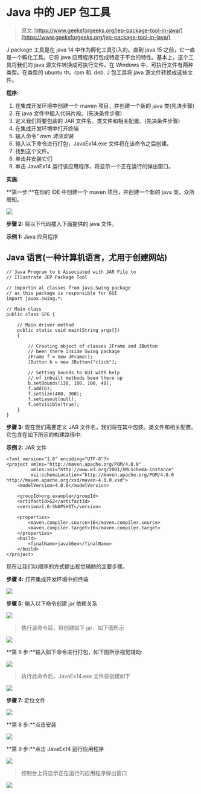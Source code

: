 # Java 中的 JEP 包工具

> 原文:[https://www.geeksforgeeks.org/jep-package-tool-in-java/](https://www.geeksforgeeks.org/jep-package-tool-in-java/)

J package 工具是在 java 14 中作为孵化工具引入的。直到 java 15 之前，它一直是一个孵化工具。它将 java 应用程序打包成特定于平台的特性。基本上，这个工具将我们的 java 源文件转换成可执行文件。在 Windows 中，可执行文件有两种类型。在类型的 ubuntu 中。rpm 和. deb. J 包工具将 java 源文件转换成这些文件。

**程序:**

1.  在集成开发环境中创建一个 maven 项目，并创建一个新的 java 类(先决步骤)
2.  在 java 文件中插入代码片段。(先决条件步骤)
3.  定义我们将要包装的 JAR 文件名。类文件和相关配置。(先决条件步骤)
4.  在集成开发环境中打开终端
5.  输入命令“ *mvn 清洁安装*
6.  输入以下命令进行打包，JavaEx14.exe 文件将在该命令之后创建。
7.  找到这个文件。
8.  单击并安装它们
9.  单击 JavaEx14 运行该应用程序，将显示一个正在运行的弹出窗口。

**实施:**

**第一步:**在你的 IDE 中创建一个 maven 项目，并创建一个新的 java 类，众所周知。

![](img/1c2643311e1770fa6db0490377c31848.png)

**步骤 2:** 将以下代码插入下面提供的 java 文件。

**示例 1:** Java 应用程序

## Java 语言(一种计算机语言，尤用于创建网站)

```
// Java Program to b Associated with JAR File to
// Illustrate JEP Package Tool

// Importin al classes from java.Swing package
// as this package is responsible for GUI
import javax.swing.*;

// Main class
public class GFG {

    // Main driver method
    public static void main(String args[])
    {

        // Creating object of classes JFrame and JButton
        // been there inside Swing package
        JFrame f = new JFrame();
        JButton b = new JButton("click");

        // Setting bounds to GUI with help
        // of inbuilt methods been there up
        b.setBounds(130, 100, 100, 40);
        f.add(b);
        f.setSize(400, 300);
        f.setLayout(null);
        f.setVisible(true);
    }
}
```

**步骤 3:** 现在我们需要定义 JAR 文件名，我们将在其中包装。类文件和相关配置。它包含在如下所示的构建路径中:

**示例 2:** JAR 文件

```
<?xml version="1.0" encoding="UTF-8"?>
<project xmlns="http://maven.apache.org/POM/4.0.0"
         xmlns:xsi="http://www.w3.org/2001/XMLSchema-instance"
         xsi:schemaLocation="http://maven.apache.org/POM/4.0.0 http://maven.apache.org/xsd/maven-4.0.0.xsd">
    <modelVersion>4.0.0</modelVersion>

    <groupId>org.example</groupId>
    <artifactId>G2</artifactId>
    <version>1.0-SNAPSHOT</version>

    <properties>
        <maven.compiler.source>16</maven.compiler.source>
        <maven.compiler.target>16</maven.compiler.target>
    </properties>
    <build>
        <finalName>java16ex</finalName>
    </build>
</project>
```

现在让我们以顺序的方式提出视觉辅助的主要步骤。

**步骤 4:** 打开集成开发环境中的终端

![](img/3da2ad4d631d69125ac5a8b45e4ab49e.png)

**步骤 5:** 输入以下命令创建 jar 依赖关系

![](img/15634026c265fa1f4fcdbc312ba9d50b.png)

> 执行该命令后，将创建如下 jar，如下图所示

![](img/d7454356009426aa2178b3d1b9967cb7.png)

**第 6 步:**输入如下命令进行打包，如下图所示视觉辅助:

![](img/65b9b1309b23970532a112b11ca9e0ec.png)

> 执行此命令后，JavaEx14.exe 文件将创建如下

![](img/cc0569b864f369295fe9a8431851ff0b.png)

**步骤 7:** 定位文件

![](img/361c58d34029817da550ce97abd3255f.png)

**第 8 步:**点击安装

![](img/9ea8aa9e367679796a046d85171c4c43.png)

**第 9 步:**点击 JavaEx14 运行应用程序

![](img/4ab51ec6b83172835b28044a78ed9e4c.png)

> 控制台上将显示正在运行的应用程序弹出窗口

![](img/685b766801fa3158e8f00db3ea5037e6.png)